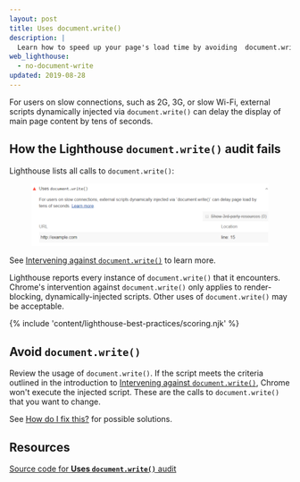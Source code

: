 ```yaml
---
layout: post
title: Uses document.write()
description: |
  Learn how to speed up your page's load time by avoiding  document.write().
web_lighthouse:
  - no-document-write
updated: 2019-08-28
---
```


For users on slow connections,
such as 2G, 3G, or slow Wi-Fi,
external scripts dynamically injected via `document.write()`
can delay the display of main page content by tens of seconds.

## How the Lighthouse `document.write()` audit fails

Lighthouse lists all calls to `document.write()`:

<figure class="w-figure">
  <img class="w-screenshot" src="no-document-write.png" alt="Lighthouse audit showing usage of document.write">
</figure>

See [Intervening against `document.write()`](https://developers.google.com/web/updates/2016/08/removing-document-write)
to learn more.

Lighthouse reports every instance of `document.write()` that it encounters.
Chrome's intervention against `document.write()` only applies
to render-blocking, dynamically-injected scripts.
Other uses of `document.write()` may be acceptable.

{% include 'content/lighthouse-best-practices/scoring.njk' %}

## Avoid `document.write()`

Review the usage of `document.write()`.
If the script meets the criteria outlined in the introduction to
[Intervening against `document.write()`](https://developers.google.com/web/updates/2016/08/removing-document-write),
Chrome won't execute the injected script.
These are the calls to `document.write()` that you want to change.

See [How do I fix this?](https://developers.google.com/web/updates/2016/08/removing-document-write#how_do_i_fix_this) for possible solutions.

## Resources

[Source code for **Uses `document.write()`** audit](https://github.com/GoogleChrome/lighthouse/blob/master/lighthouse-core/audits/dobetterweb/no-document-write.js)
